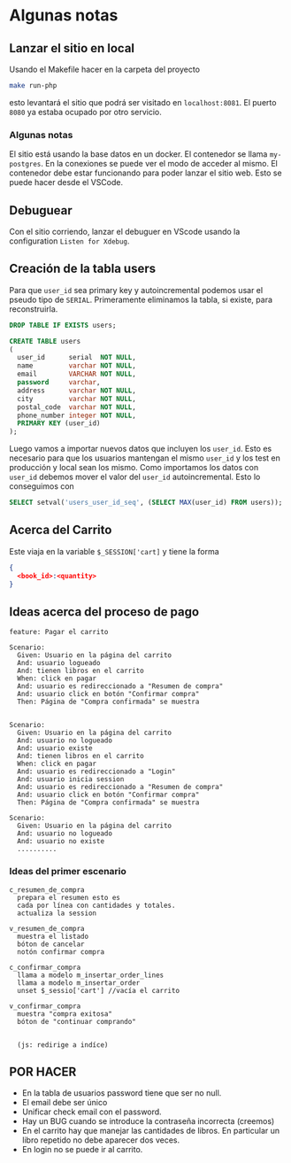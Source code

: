 # Algunas notas

## Lanzar el sitio en local

Usando el Makefile hacer en la carpeta del proyecto 
```bash
make run-php
```
esto levantará el sitio que podrá ser visitado en `localhost:8081`. 
El puerto `8080` ya estaba ocupado por otro servicio. 

### Algunas notas

El sitio está usando la base datos en un docker. El contenedor se llama `my-postgres`. 
En la conexiones se puede ver el modo de acceder al mismo. 
El contenedor debe estar funcionando para poder lanzar el sitio web. 
Esto se puede hacer desde el VSCode. 

## Debuguear

Con el sitio corriendo, lanzar el debuguer en VScode usando la configuration `Listen for Xdebug`.


## Creación de la tabla users

Para que `user_id` sea primary key y autoincremental podemos usar el pseudo tipo de `SERIAL`.
Primeramente eliminamos la tabla, si existe, para reconstruirla.

```sql
DROP TABLE IF EXISTS users;

CREATE TABLE users
(
  user_id      serial  NOT NULL,
  name         varchar NOT NULL,
  email        VARCHAR NOT NULL,
  password     varchar,
  address      varchar NOT NULL,
  city         varchar NOT NULL,
  postal_code  varchar NOT NULL,
  phone_number integer NOT NULL,
  PRIMARY KEY (user_id)
);
```

Luego vamos a importar nuevos datos que incluyen los `user_id`. 
Esto es necesario para que los usuarios mantengan el mismo `user_id` y los test
en producción y local sean  los mismo. Como importamos los datos con `user_id`
debemos mover el valor del `user_id` autoincremental. Esto lo conseguimos con 

```sql
SELECT setval('users_user_id_seq', (SELECT MAX(user_id) FROM users));
```

## Acerca del Carrito

Este viaja en la variable `$_SESSION['cart]` y tiene la forma
```json
{
  <book_id>:<quantity>
}
```

## Ideas acerca del proceso de pago

```gerkhin
feature: Pagar el carrito

Scenario:
  Given: Usuario en la página del carrito
  And: usuario logueado
  And: tienen libros en el carrito
  When: click en pagar
  And: usuario es redireccionado a "Resumen de compra"
  And: usuario click en botón "Confirmar compra"
  Then: Página de "Compra confirmada" se muestra


Scenario:
  Given: Usuario en la página del carrito
  And: usuario no logueado
  And: usuario existe
  And: tienen libros en el carrito
  When: click en pagar
  And: usuario es redireccionado a "Login"
  And: usuario inicia session
  And: usuario es redireccionado a "Resumen de compra"
  And: usuario click en botón "Confirmar compra"
  Then: Página de "Compra confirmada" se muestra  

Scenario:
  Given: Usuario en la página del carrito
  And: usuario no logueado
  And: usuario no existe
  .......... 

```

### Ideas del primer escenario

```
c_resumen_de_compra
  prepara el resumen esto es
  cada por línea con cantidades y totales.
  actualiza la session

v_resumen_de_compra
  muestra el listado
  bóton de cancelar
  notón confirmar compra

c_confirmar_compra
  llama a modelo m_insertar_order_lines
  llama a modelo m_insertar_order
  unset $_sessio['cart'] //vacía el carrito

v_confirmar_compra
  muestra "compra exitosa"
  bóton de "continuar comprando"
  

  (js: redirige a indíce)
```





## POR HACER

* En la tabla de usuarios password tiene que ser no null.
* El email debe ser único
* Unificar check email con el password.
* Hay un BUG cuando se introduce la contraseña incorrecta (creemos)
* En el carrito hay que manejar las cantidades de libros. En particular un libro repetido no debe aparecer dos veces. 
* En login no se puede ir al carrito.


